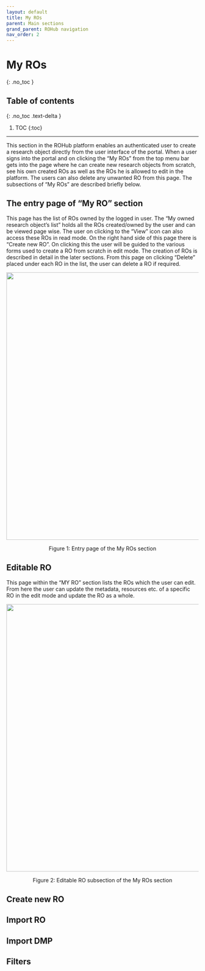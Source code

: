 ```yaml
---
layout: default
title: My ROs
parent: Main sections
grand_parent: ROHub navigation
nav_order: 2
---
```

# My ROs
{: .no_toc }
## Table of contents
{: .no_toc .text-delta }

1. TOC
{:toc}

---

This section in the ROHub platform enables an authenticated user to create a research object directly from the user interface of the portal. When a user signs into the portal and on clicking the “My ROs” from the top menu bar gets into the page where he can create new research objects from scratch, see his own created ROs as well as the ROs he is allowed to edit in the platform. The users can also delete any unwanted RO from this page. The subsections of “My ROs” are described briefly below.

## The entry page of “My RO” section
This page has the list of ROs owned by the logged in user. The “My owned research object’s list” holds all the ROs created/owned by the user and can be viewed page wise. The user on clicking to the “View” icon can also access these ROs in read mode. On the right hand side of this page there is “Create new RO”. On clicking this the user will be guided to the various forms used to create a RO from scratch in edit mode. The creation of ROs is described in detail in the later sections. From this page on clicking “Delete” placed under each RO in the list, the user can delete a RO if required.

<p align="center"> <img src="https://box.psnc.pl/f/1f33a303a6/?raw=1" width="700"> </p>
<div align="center"> Figure 1: Entry page of the My ROs section </div>

## Editable RO
This page within the “MY RO” section lists the ROs which the user can edit. From here the user can update the metadata, resources etc. of a specific RO in the edit mode and update the RO as a whole.


<p align="center"> <img src="https://box.psnc.pl/f/67cb6a8444/?raw=1" width="700"> </p>
<div align="center"> Figure 2: Editable RO subsection of the My ROs section </div>


## Create new RO

## Import RO

## Import DMP


## Filters